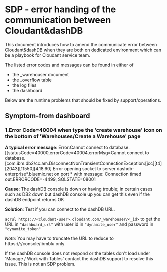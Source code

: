 # SDP - error handing of the communication between Cloudant&dashDB

This document introduces how to amend the communicate error between Cloudant&dashDB when they are both on dedicated environment which can be a playbook for Cloudant service team.

The listed error codes and messages can be found in either of

* the _warehouser document
* the _overflow table
* the log files
* the dashboard

Below are the runtime problems that should be fixed by support/operations.

## Symptom-from dashboard

### 1.Error Code=40004 when type the 'create warehouse' icon on the bottom of 'Warehouses/Create a Warehouse' page

**A typical error message**: Error:Cannot connect to database.[[statusCode=40000,errorCode=40004,errorMsg=Cannot connect to database.
[com.ibm.db2/cc.am.DisconnectNonTransientConnectionException:[jcc][t4][2043][11550][4.18.60] Error opening socket to server dashdb-enterprise*.bluemix.net on port * with message: Connection timed out.ERRORCODE=-4499, SQLSTATE=08001

**Cause**: The dashDB console is down or having trouble; in certain cases such as DB2 down but dashDB console up you can get this even if the dashDB endpoint returns OK

**Solution**: Test if you can connect to the dashDB URL.

`acrul https://<cloudant-user>.cloudant.com/_warehouser/<_id>` to get the URL in 
`"dashboard_url"` with user id in `"dynamite_user"` and password in `"dynamite_token"`

*Note*: You may have to truncate the URL to reduce to https://<server>:<port>/console/ibmblu only
 
If the dashDB console does not respond or the tables don't load under 'Manage / Work with Tables' contact the dashDB support to resolve this issue. This is not an SDP problem. 

